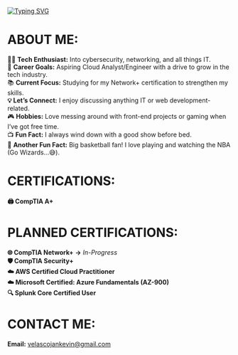 [![Typing SVG](https://readme-typing-svg.demolab.com?font=Fira+Code&weight=600&size=24&pause=1000&color=36F75A&width=435&lines=Hi%2C+I'm+J.K.!;Welcome+to+my+profile!+%3AD)](https://git.io/typing-svg)
  
# ABOUT ME:
👨‍💻 **Tech Enthusiast:** Into cybersecurity, networking, and all things IT.<br>🚀 **Career Goals:** Aspiring Cloud Analyst/Engineer with a drive to grow in the tech industry.<br>📚 **Current Focus:** Studying for my Network+ certification to strengthen my skills.</br>**💡 Let’s Connect:** I enjoy discussing anything IT or web development-related.</br> 🎮 **Hobbies:** Love messing around with front-end projects or gaming when I’ve got free time.</br> 📺 **Fun Fact:** I always wind down with a good show before bed.</br> 🏀 **Another Fun Fact:** Big basketball fan! I love playing and watching the NBA (Go Wizards…😅).

# CERTIFICATIONS:
**🖨️ CompTIA A+**

# PLANNED CERTIFICATIONS:
**🌐 CompTIA Network+** **→** *In-Progress*<br> **🛡️ CompTIA Security+**<br> **☁️ AWS Certified Cloud Practitioner**<br> **☁️ Microsoft Certified: Azure Fundamentals (AZ-900)**<br>**🔍 Splunk Core Certified User**

# CONTACT ME:
**Email:** velascojankevin@gmail.com



